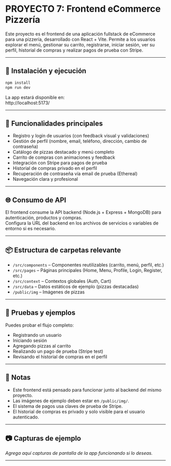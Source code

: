 # PROYECTO 7: Frontend eCommerce Pizzería

Este proyecto es el frontend de una aplicación fullstack de eCommerce para una pizzería, desarrollado con React + Vite. Permite a los usuarios explorar el menú, gestionar su carrito, registrarse, iniciar sesión, ver su perfil, historial de compras y realizar pagos de prueba con Stripe.

---

## 🚀 Instalación y ejecución

```bash
npm install
npm run dev
```

La app estará disponible en:  
http://localhost:5173/

---

## 🧩 Funcionalidades principales

- Registro y login de usuarios (con feedback visual y validaciones)
- Gestión de perfil (nombre, email, teléfono, dirección, cambio de contraseña)
- Catálogo de pizzas destacado y menú completo
- Carrito de compras con animaciones y feedback
- Integración con Stripe para pagos de prueba
- Historial de compras privado en el perfil
- Recuperación de contraseña vía email de prueba (Ethereal)
- Navegación clara y profesional

---

## 🌐 Consumo de API

El frontend consume la API backend (Node.js + Express + MongoDB) para autenticación, productos y compras.  
Configura la URL del backend en los archivos de servicios o variables de entorno si es necesario.

---

## 📦 Estructura de carpetas relevante

- `/src/components` – Componentes reutilizables (carrito, menú, perfil, etc.)
- `/src/pages` – Páginas principales (Home, Menu, Profile, Login, Register, etc.)
- `/src/context` – Contextos globales (Auth, Cart)
- `/src/data` – Datos estáticos de ejemplo (pizzas destacadas)
- `/public/img` – Imágenes de pizzas

---

## 🧪 Pruebas y ejemplos

Puedes probar el flujo completo:
- Registrando un usuario
- Iniciando sesión
- Agregando pizzas al carrito
- Realizando un pago de prueba (Stripe test)
- Revisando el historial de compras en el perfil

---

## 📝 Notas

- Este frontend está pensado para funcionar junto al backend del mismo proyecto.
- Las imágenes de ejemplo deben estar en `/public/img/`.
- El sistema de pagos usa claves de prueba de Stripe.
- El historial de compras es privado y solo visible para el usuario autenticado.

---

## 📷 Capturas de ejemplo

_Agrega aquí capturas de pantalla de la app funcionando si lo deseas._

--- 